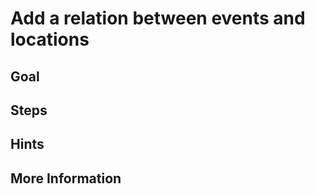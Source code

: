 Add a relation between events and locations
===========================================

Goal
----


Steps
-----


Hints
-----


More Information
----------------

